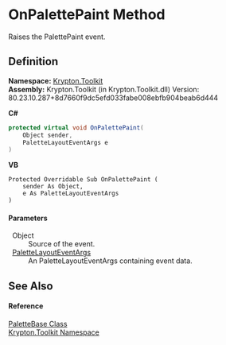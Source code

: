 # OnPalettePaint Method


Raises the PalettePaint event.



## Definition
**Namespace:** <a href="79d2eac2-21f4-54ff-7552-b20c33c30600.md">Krypton.Toolkit</a>  
**Assembly:** Krypton.Toolkit (in Krypton.Toolkit.dll) Version: 80.23.10.287+8d7660f9dc5efd033fabe008ebfb904beab6d444

**C#**
``` C#
protected virtual void OnPalettePaint(
	Object sender,
	PaletteLayoutEventArgs e
)
```
**VB**
``` VB
Protected Overridable Sub OnPalettePaint ( 
	sender As Object,
	e As PaletteLayoutEventArgs
)
```



#### Parameters
<dl><dt>  Object</dt><dd>Source of the event.</dd><dt>  <a href="4b09d93e-550c-4c90-af38-e4dc264c763f.md">PaletteLayoutEventArgs</a></dt><dd>An PaletteLayoutEventArgs containing event data.</dd></dl>

## See Also


#### Reference
<a href="6da77fa5-1590-4646-f2ea-70002c922aee.md">PaletteBase Class</a>  
<a href="79d2eac2-21f4-54ff-7552-b20c33c30600.md">Krypton.Toolkit Namespace</a>  
